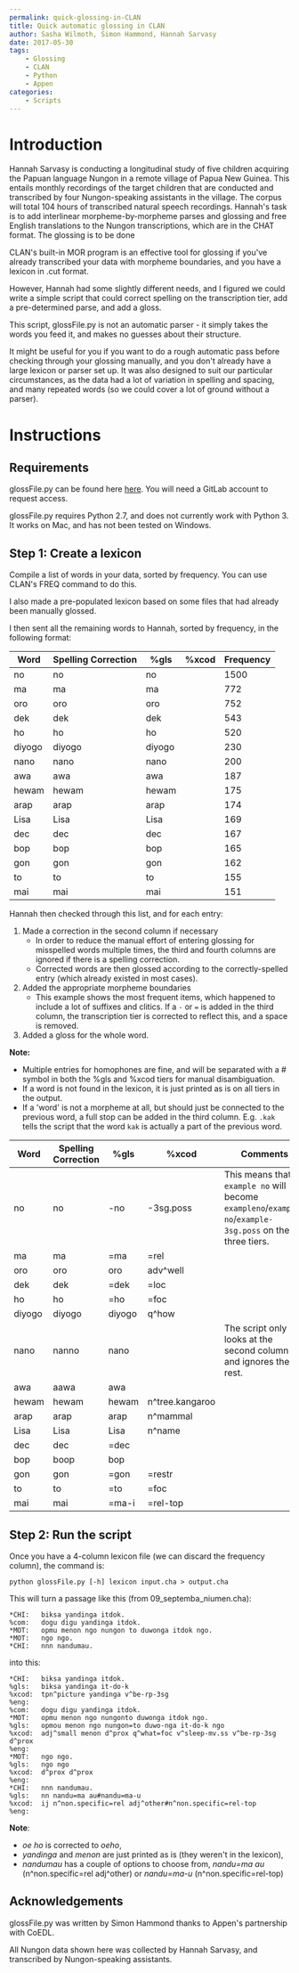```yaml
---
permalink: quick-glossing-in-CLAN
title: Quick automatic glossing in CLAN
author: Sasha Wilmoth, Simon Hammond, Hannah Sarvasy
date: 2017-05-30
tags:
    - Glossing
    - CLAN
    - Python
    - Appen
categories:
    - Scripts 
---
```


# Introduction
Hannah Sarvasy is conducting a longitudinal study of five children acquiring the Papuan language Nungon in a remote village of Papua New Guinea. This entails monthly recordings of the target children that are conducted and transcribed by four Nungon-speaking assistants in the village. The corpus will total 104 hours of transcribed natural speech recordings. Hannah's task is to add interlinear morpheme-by-morpheme parses and glossing and free English translations to the Nungon transcriptions, which are in the CHAT format. The glossing is to be done 

CLAN's built-in MOR program is an effective tool for glossing if you've already transcribed your data with morpheme boundaries, and you have a lexicon in .cut format.

However, Hannah had some slightly different needs, and I figured we could write a simple script that could correct spelling on the transcription tier, add a pre-determined parse, and add a gloss.

This script, glossFile.py is not an automatic parser - it simply takes the words you feed it, and makes no guesses about their structure.

It might be useful for you if you want to do a rough automatic pass before checking through your glossing manually, and you don't already have a large lexicon or parser set up. It was also designed to suit our particular circumstances, as the data had a lot of variation in spelling and spacing, and many repeated words (so we could cover a lot of ground without a parser).

# Instructions
## Requirements
glossFile.py can be found here [here](https://gitlab.com/swilmoth/glossFile.py/). You will need a GitLab account to request access.

glossFile.py requires Python 2.7, and does not currently work with Python 3. It works on Mac, and has not been tested on Windows.

## Step 1: Create a lexicon
Compile a list of words in your data, sorted by frequency. You can use CLAN's FREQ command to do this.

I also made a pre-populated lexicon based on some files that had already been manually glossed.

I then sent all the remaining words to Hannah, sorted by frequency, in the following format:

Word | Spelling Correction | %gls | %xcod | Frequency
---|---|---|---|---|
no | no | no |  | 1500
ma | ma | ma |  | 772
oro | oro | oro |  | 752
dek | dek | dek |  | 543
ho | ho | ho |  | 520
diyogo | diyogo | diyogo |  | 230
nano | nano | nano |  | 200
awa | awa | awa |  | 187
hewam | hewam | hewam |  | 175
arap | arap | arap |  | 174
Lisa | Lisa | Lisa |  | 169
dec | dec | dec |  | 167
bop | bop | bop |  | 165
gon | gon | gon |  | 162
to | to | to |  | 155
mai | mai | mai |  | 151

Hannah then checked through this list, and for each entry:

1. Made a correction in the second column if necessary
    * In order to reduce the manual effort of entering glossing for misspelled words multiple times, the third and fourth columns are ignored if there is a spelling correction.
    * Corrected words are then glossed according to the correctly-spelled entry (which already existed in most cases).
2. Added the appropriate morpheme boundaries
    * This example shows the most frequent items, which happened to include a lot of suffixes and clitics. If a `-` or `=` is added in the third column, the transcription tier is corrected to reflect this, and a space is removed.
3. Added a gloss for the whole word.

**Note:**

* Multiple entries for homophones are fine, and will be separated with a # symbol in both the %gls and %xcod tiers for manual disambiguation.
* If a word is not found in the lexicon, it is just printed as is on all tiers in the output.
* If a 'word' is not a morpheme at all, but should just be connected to the previous word, a full stop can be added in the third column. E.g. `.kak` tells the script that the word `kak` is actually a part of the previous word.



Word | Spelling Correction | %gls | %xcod | Comments
---|---|---|---|---|
no | no | -no | -3sg.poss|This means that `example no` will become `exampleno`/`example-no`/`example-3sg.poss` on the three tiers.
ma | ma | =ma | =rel|
oro | oro | oro | adv^well|
dek | dek | =dek | =loc|
ho | ho | =ho | =foc|
diyogo | diyogo | diyogo | q^how|
nano | nanno | nano | |The script only looks at the second column and ignores the rest.
awa | aawa | awa | |
hewam | hewam | hewam | n^tree.kangaroo|
arap | arap | arap | n^mammal|
Lisa | Lisa | Lisa | n^name|
dec | dec | =dec | |
bop | boop | bop | |
gon | gon | =gon | =restr|
to | to | =to | =foc|
mai | mai | =ma-i | =rel-top|


## Step 2: Run the script


Once you have a 4-column lexicon file (we can discard the frequency column), the command is:

```
python glossFile.py [-h] lexicon input.cha > output.cha
```

This will turn a passage like this (from 09_septemba_niumen.cha):

```
*CHI:	biksa yandinga itdok.
%com:	dogu digu yandinga itdok.
*MOT:	opmu menon ngo nungon to duwonga itdok ngo.
*MOT:	ngo ngo.
*CHI:	nnn nandumau.

```

into this:

```
*CHI:	biksa yandinga itdok.
%gls:	biksa yandinga it-do-k
%xcod:	tpn^picture yandinga v^be-rp-3sg
%eng:
%com:	dogu digu yandinga itdok.
*MOT:	opmu menon ngo nungonto duwonga itdok ngo.
%gls:	opmou menon ngo nungon=to duwo-nga it-do-k ngo
%xcod:	adj^small menon d^prox q^what=foc v^sleep-mv.ss v^be-rp-3sg d^prox
%eng:
*MOT:	ngo ngo.
%gls:	ngo ngo
%xcod:	d^prox d^prox
%eng:
*CHI:	nnn nandumau.
%gls:	nn nandu=ma au#nandu=ma-u
%xcod:	ij n^non.specific=rel adj^other#n^non.specific=rel-top
%eng:
```

**Note**:

* *oe ho* is corrected to *oeho*,
* *yandinga* and *menon* are just printed as is (they weren't in the lexicon),
* *nandumau* has a couple of options to choose from, *nandu=ma au* (n^non.specific=rel adj^other) or *nandu=ma-u* (n^non.specific=rel-top)


## Acknowledgements
glossFile.py was written by Simon Hammond thanks to Appen's partnership with CoEDL.

All Nungon data shown here was collected by Hannah Sarvasy, and transcribed by Nungon-speaking assistants.
